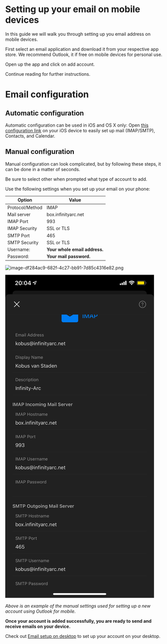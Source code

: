 # Setting up your email on mobile devices

In this guide we will walk you through setting up you email address on mobile devices.

First select an email application and download it from your respective app store. We recommend Outlook, it if free on mobile devices for personal use.

Open up the app and click on add account. 

Continue reading for further instructions.

# Email configuration

## Automatic configuration

Automatic configuration can be used in iOS and OS X only: Open [this configuration link](https://box.infinityarc.net/mailinabox.mobileconfig) on your iOS device to easily set up mail (IMAP/SMTP), Contacts, and Calendar.

## Manual configuration
Manual configuration can look complicated, but by following these steps, it can be done in a matter of seconds.

Be sure to select other when prompted what type of account to add.



<!-- <style>img{width:200px!important;}</style> -->

Use the following settings when you set up your email on your phone:

**Option** | **Value**
---------- | ----------
Protocol/Method | IMAP
Mail server | box.infinityarc.net
IMAP Port | 993
IMAP Security | SSL or TLS
SMTP Port | 465
SMTP Security | SSL or TLS
Username: | 	**Your whole email address.**
Password: | **Your mail password.**


<img src="/InfinityArc/ee4e8e1e-b53f-4647-8fe9-44c32dced383/_apis/git/repositories/2db0b666-c2cd-420b-acd6-b2084b2491bf/items?path=%2F.attachments%2Fimage-df284ac9-682f-4c27-bb91-7d85c4316e82.png&amp;versionDescriptor%5BversionOptions%5D=0&amp;versionDescriptor%5BversionType%5D=0&amp;versionDescriptor%5Bversion%5D=main&amp;resolveLfs=true&amp;%24format=octetStream&amp;api-version=5.0" title="image-df284ac9-682f-4c27-bb91-7d85c4316e82.png">


![image.png](/.attachments/image-df284ac9-682f-4c27-bb91-7d85c4316e82.png)

*Above is an example of the manual settings used for setting up a new account using Outlook for mobile.*

**Once your account is added successfully, you are ready to send and receive emails on your device.**

Check out [Email setup on desktop](https://dev.azure.com/infinityarc/Library/_wiki/wikis/Support-pages/8/Email-Setup-on-Desktop?anchor=setting-up-your-email-on-desktop-applications) to set up your account on your desktop.



